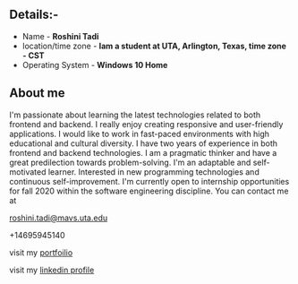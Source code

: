 ## Details:-
* Name  -  **Roshini Tadi**
* location/time zone - **Iam a student at UTA, Arlington, Texas, time zone - CST**
* Operating System - **Windows 10 Home**

## About me

I'm passionate about learning the latest technologies related to both frontend and backend. I really enjoy creating responsive and user-friendly applications. I would like to work in fast-paced environments with high educational and cultural diversity. I have two years of experience in both frontend and backend technologies. I am a pragmatic thinker and have a great predilection towards problem-solving. I'm an adaptable and self-motivated learner. Interested in new programming technologies and continuous self-improvement. I'm currently open to internship opportunities for fall 2020 within the software engineering discipline.
You can contact me at

roshini.tadi@mavs.uta.edu

+14695945140 

visit my [portfoilio](https://roshini75.github.io/MyPorfolioApp/)

visit my [linkedin profile](https://www.linkedin.com/in/roshini-tadi-5ab6b4193/)


